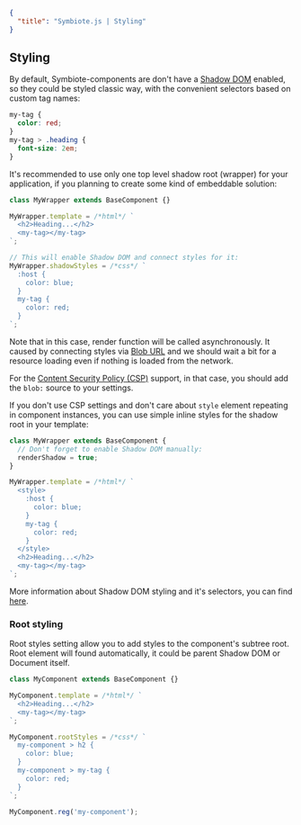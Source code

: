 ```json
{
  "title": "Symbiote.js | Styling"
}
```
## Styling

By default, Symbiote-components are don't have a [Shadow DOM](https://developer.mozilla.org/en-US/docs/Web/Web_Components/Using_shadow_DOM) enabled, so they could be styled classic way, with the convenient selectors based on custom tag names:

```css
my-tag {
  color: red;
}
my-tag > .heading {
  font-size: 2em;
}
```

It's recommended to use only one top level shadow root (wrapper) for your application, if you planning to create some kind of embeddable solution:

```js
class MyWrapper extends BaseComponent {}

MyWrapper.template = /*html*/ `
  <h2>Heading...</h2>
  <my-tag></my-tag>
`;

// This will enable Shadow DOM and connect styles for it:
MyWrapper.shadowStyles = /*css*/ `
  :host {
    color: blue;
  }
  my-tag {
    color: red;
  }
`;
```

Note that in this case, render function will be called asynchronously. It caused by connecting styles via [Blob URL](https://developer.mozilla.org/en-US/docs/Web/API/URL/createObjectURL) and we should wait a bit for a resource loading even if nothing is loaded from the network. 

For the [Content Security Policy (CSP)](https://developer.mozilla.org/en-US/docs/Web/HTTP/CSP) support, in that case, you should add the `blob:` source to your settings.

If you don't use CSP settings and don't care about `style` element repeating in component instances, you can use simple inline styles for the shadow root in your template:

```javascript
class MyWrapper extends BaseComponent {
  // Don't forget to enable Shadow DOM manually:
  renderShadow = true;
}

MyWrapper.template = /*html*/ `
  <style>
    :host {
      color: blue;
    }
    my-tag {
      color: red;
    }
  </style>
  <h2>Heading...</h2>
  <my-tag></my-tag>
`;
```

More information about Shadow DOM styling and it's selectors, you can find [here](https://developer.mozilla.org/en-US/docs/Web/CSS/:host()).

### Root styling

Root styles setting allow you to add styles to the component's subtree root. 
Root element will found automatically, it could be parent Shadow DOM or Document itself.

```js
class MyComponent extends BaseComponent {}

MyComponent.template = /*html*/ `
  <h2>Heading...</h2>
  <my-tag></my-tag>
`;

MyComponent.rootStyles = /*css*/ `
  my-component > h2 {
    color: blue;
  }
  my-component > my-tag {
    color: red;
  }
`;

MyComponent.reg('my-component');
```



